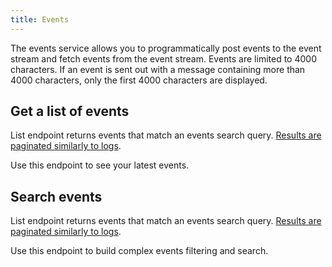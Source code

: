 ```yaml
---
title: Events
---
```

The events service allows you to programmatically post events to the event stream
and fetch events from the event stream. Events are limited to 4000 characters.
If an event is sent out with a message containing more than 4000 characters, only the
first 4000 characters are displayed.

## Get a list of events

List endpoint returns events that match an events search query.
[Results are paginated similarly to logs](https://docs.datadoghq.com/logs/guide/collect-multiple-logs-with-pagination).

Use this endpoint to see your latest events.

## Search events

List endpoint returns events that match an events search query.
[Results are paginated similarly to logs](https://docs.datadoghq.com/logs/guide/collect-multiple-logs-with-pagination).

Use this endpoint to build complex events filtering and search.

